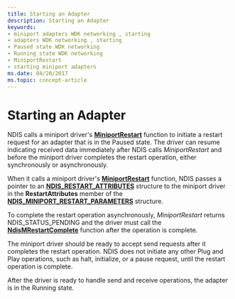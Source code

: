 ```yaml
---
title: Starting an Adapter
description: Starting an Adapter
keywords:
- miniport adapters WDK networking , starting
- adapters WDK networking , starting
- Paused state WDK networking
- Running state WDK networking
- MiniportRestart
- starting miniport adapters
ms.date: 04/20/2017
ms.topic: concept-article
---
```


# Starting an Adapter





NDIS calls a miniport driver's [**MiniportRestart**](/windows-hardware/drivers/ddi/ndis/nc-ndis-miniport_restart) function to initiate a restart request for an adapter that is in the Paused state. The driver can resume indicating received data immediately after NDIS calls *MiniportRestart* and before the miniport driver completes the restart operation, either synchronously or asynchronously.

When it calls a miniport driver's [**MiniportRestart**](/windows-hardware/drivers/ddi/ndis/nc-ndis-miniport_restart) function, NDIS passes a pointer to an [**NDIS\_RESTART\_ATTRIBUTES**](/windows-hardware/drivers/ddi/ndis/ns-ndis-_ndis_restart_attributes) structure to the miniport driver in the **RestartAttributes** member of the [**NDIS\_MINIPORT\_RESTART\_PARAMETERS**](/windows-hardware/drivers/ddi/ndis/ns-ndis-_ndis_miniport_restart_parameters) structure.

To complete the restart operation asynchronously, *MiniportRestart* returns NDIS\_STATUS\_PENDING and the driver must call the [**NdisMRestartComplete**](/windows-hardware/drivers/ddi/ndis/nf-ndis-ndismrestartcomplete) function after the operation is complete.

The miniport driver should be ready to accept send requests after it completes the restart operation. NDIS does not initiate any other Plug and Play operations, such as halt, initialize, or a pause request, until the restart operation is complete.

After the driver is ready to handle send and receive operations, the adapter is in the Running state.

 

